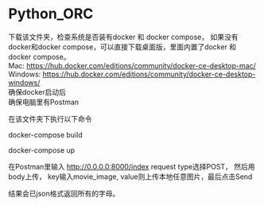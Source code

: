 # Python_ORC

下载该文件夹，检查系统是否装有docker 和 docker compose，
如果没有docker和docker compose，可以直接下载桌面版，里面内置了docker 和 docker compose。  
Mac: https://hub.docker.com/editions/community/docker-ce-desktop-mac/  
Windows: https://hub.docker.com/editions/community/docker-ce-desktop-windows/  
确保docker启动后  
确保电脑里有Postman


在该文件夹下执行以下命令 

docker-compose build

docker-compose up


在Postman里输入 http://0.0.0.0:8000/index
request type选择POST， 然后用body上传， key输入movie_image,  value则上传本地任意图片，最后点击Send

结果会已json格式返回所有的字母。

